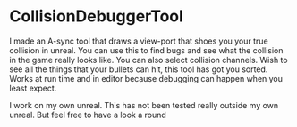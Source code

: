 # CollisionDebuggerTool


I made an A-sync tool that draws a view-port that shoes you your true collision in unreal. You can use this to find bugs and see what the collision in the game really looks like. You can also select collision channels. Wish to see all the things that your bullets can hit, this tool has got you sorted. Works at run time and in editor because debugging can happen when you least expect.  

I work on my own unreal. This has not been tested really outside my own unreal. But feel free to have a look a round 
